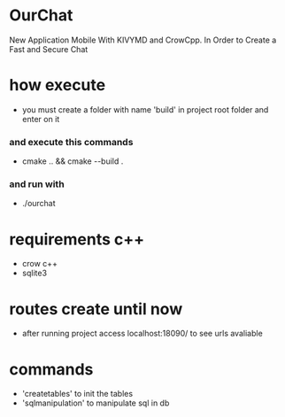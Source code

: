 # OurChat

New Application Mobile With KIVYMD and CrowCpp. In Order to Create a Fast and Secure Chat

# how execute

- you must create a folder with name 'build' in project root folder and enter on it
### and execute this commands
- cmake .. && cmake --build .
### and run with
- ./ourchat

# requirements c++

- crow c++
- sqlite3

# routes create until now
- after running project access localhost:18090/ to see urls avaliable



# commands

- 'createtables' to init the tables
- 'sqlmanipulation' to manipulate sql in db

